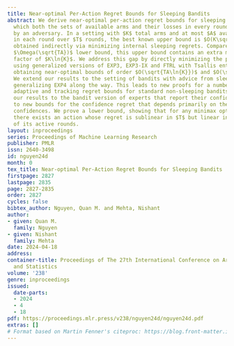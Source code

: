 ```yaml
---
title: Near-optimal Per-Action Regret Bounds for Sleeping Bandits
abstract: We derive near-optimal per-action regret bounds for sleeping bandits, in
  which both the sets of available arms and their losses in every round are chosen
  by an adversary. In a setting with $K$ total arms and at most $A$ available arms
  in each round over $T$ rounds, the best known upper bound is $O(K\sqrt{TA\ln{K}})$,
  obtained indirectly via minimizing internal sleeping regrets. Compared to the minimax
  $\Omega(\sqrt{TA})$ lower bound, this upper bound contains an extra multiplicative
  factor of $K\ln{K}$. We address this gap by directly minimizing the per-action regret
  using generalized versions of EXP3, EXP3-IX and FTRL with Tsallis entropy, thereby
  obtaining near-optimal bounds of order $O(\sqrt{TA\ln{K}})$ and $O(\sqrt{T\sqrt{AK}})$.
  We extend our results to the setting of bandits with advice from sleeping experts,
  generalizing EXP4 along the way. This leads to new proofs for a number of existing
  adaptive and tracking regret bounds for standard non-sleeping bandits. Extending
  our results to the bandit version of experts that report their confidences leads
  to new bounds for the confidence regret that depends primarily on the sum of experts’
  confidences. We prove a lower bound, showing that for any minimax optimal algorithms,
  there exists an action whose regret is sublinear in $T$ but linear in the number
  of its active rounds.
layout: inproceedings
series: Proceedings of Machine Learning Research
publisher: PMLR
issn: 2640-3498
id: nguyen24d
month: 0
tex_title: Near-optimal Per-Action Regret Bounds for Sleeping Bandits
firstpage: 2827
lastpage: 2835
page: 2827-2835
order: 2827
cycles: false
bibtex_author: Nguyen, Quan M. and Mehta, Nishant
author:
- given: Quan M.
  family: Nguyen
- given: Nishant
  family: Mehta
date: 2024-04-18
address:
container-title: Proceedings of The 27th International Conference on Artificial Intelligence
  and Statistics
volume: '238'
genre: inproceedings
issued:
  date-parts:
  - 2024
  - 4
  - 18
pdf: https://proceedings.mlr.press/v238/nguyen24d/nguyen24d.pdf
extras: []
# Format based on Martin Fenner's citeproc: https://blog.front-matter.io/posts/citeproc-yaml-for-bibliographies/
---
```

